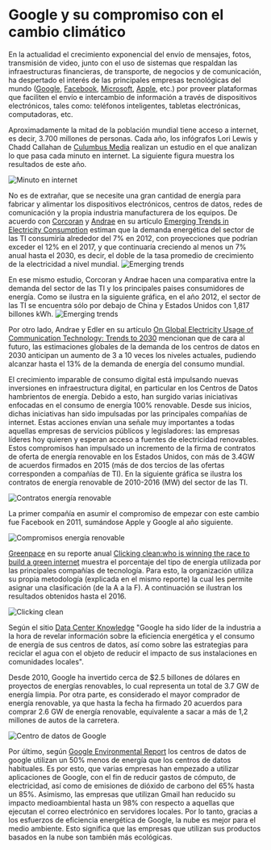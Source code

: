 # Google y su compromiso con el cambio climático
En la actualidad el crecimiento exponencial del envío de mensajes, fotos, transmisión de video, junto con el uso de sistemas que respaldan las infraestructuras financieras, de transporte, de negocios y de comunicación, ha despertado el interés de las principales empresas tecnológicas del mundo ([Google](https://www.google.com), [Facebook](https://www.facebook.com), [Microsoft](https://www.microsoft.com), [Apple](http://www.apple.com), etc.) por proveer plataformas que faciliten el envío e intercambio de información a través de dispositivos electrónicos, tales como: teléfonos inteligentes, tabletas electrónicas, computadoras, etc.

Aproximadamente la mitad de la población mundial tiene acceso a internet, es decir, 3.700 millones de personas. Cada año, los infógrafos Lori Lewis y Chadd Callahan de [Culumbus Media](http://www.cumulus.com/) realizan un estudio en el que analizan lo que pasa cada minuto en internet. La siguiente figura muestra los resultados de este año.

![Minuto en internet](images/minuto.png)

No es de extrañar, que se necesite una gran cantidad de energía para fabricar y alimentar los dispositivos electrónicos, centros de datos, redes de comunicación y la propia industria manufacturera de los equipos. De acuerdo con [Corcoran](https://www.researchgate.net/profile/Peter_Corcoran) y [Andrae](https://www.researchgate.net/profile/Anders_Andrae) en su artículo [Emerging Trends in Electricity Consumption](https://www.researchgate.net/publication/255923829_Emerging_Trends_in_Electricity_Consumption_for_Consumer_ICT) estiman que la demanda energética del sector de las TI consumiría alrededor del 7% en 2012, con  proyecciones que podrían exceder el 12% en el 2017, y que continuaría creciendo al menos un 7% anual hasta el 2030, es decir, el doble de la tasa promedio de crecimiento de la electricidad a nivel mundial. 
![Emerging trends](images/emergingtrends.png)

En ese mismo estudio, Corcoran y Andrae hacen una comparativa entre la demanda del sector de las TI y los principales paises consumidores de energía. Como se ilustra en la siguiente gráfica, en el año 2012, el sector de las TI se encuentra sólo por debajo de China y Estados Unidos con 1,817 billones kWh.
![Emerging trends](images/comparativaTI_countries_2012.png)

Por otro lado, Andrae y Edler en su artículo [On Global Electricity Usage of Communication Technology: Trends to 2030](http://www.mdpi.com/2078-1547/6/1/117) mencionan que de cara al futuro, las estimaciones globales de la demanda de los centros de datos en 2030 anticipan un aumento de 3 a 10 veces los niveles actuales, pudiendo alcanzar hasta el 13% de la demanda de energía del consumo mundial.

El crecimiento imparable de consumo digital está impulsando nuevas inversiones en infraestructura digital, en particular en los Centros de Datos hambrientos de energía. Debido a esto, han surgido varias iniciativas enfocadas en el consumo de energía 100% renovable. Desde sus inicios, dichas iniciativas han sido impulsadas por las principales compañías de internet. Estas acciones envían una señale muy importantes a todas aquellas empresas de servicios públicos y legisladores: las empresas líderes hoy quieren y esperan acceso a fuentes de electricidad renovables. Estos compromisos han impulsado un incremento de la firma de contratos de oferta de energía renovable en los Estados Unidos, con más de 3.4GW de acuerdos firmados en 2015 (más de dos tercios de las ofertas corresponden a compañías de TI). En la siguiente gráfica se ilustra los contratos de energía renovable de 2010-2016 (MW) del sector de las TI.

![Contratos energía renovable](images/contratos.png)

La primer compañía en asumir el compromiso de empezar con este cambio fue Facebook en 2011, sumándose Apple y Google al año siguiente.

![Compromisos energía renovable](images/compromisos.png)

[Greenpace](http://www.greenpeace.org) en su reporte anual [Clicking clean:who is winning the race to build a green internet](http://www.greenpeace.org/international/en/publications/Campaign-reports/Climate-Reports/clicking-clean-2017/) muestra el porcentaje del tipo de energía utilizada por las principales compañías de tecnología. Para esto, la organización utiliza su propia metodología (explicada en el mismo reporte) la cual les permite asignar una clasificación (de la A a la F). A continuación se ilustran los resultados obtenidos hasta el 2016.

![Clicking clean](images/clean.png)

Según el sitio [Data Center Knowledge](http://www.datacenterknowledge.com/archives/2012/01/19/google-our-data-centers-are-good-neighbors/) "Google ha sido líder de la industria a la hora de revelar información sobre la eficiencia energética y el consumo de energía de sus centros de datos, así como sobre las estrategias para reciclar el agua con el objeto de reducir el impacto de sus instalaciones en comunidades locales". 

Desde 2010, Google ha invertido cerca de $2.5 billones de dólares en proyectos de energías renovables, lo cual representa un total de 3.7 GW de energía limpia. Por otra parte, es considerado el mayor comprador de energía renovable, ya que hasta la fecha ha firmado 20 acuerdos para comprar 2.6 GW de energía renovable, equivalente a sacar a más de 1,2 millones de autos de la carretera.

![Centro de datos de Google](images/dataCenter_google.jpeg)

Por último, según [Google Environmental Report](https://environment.google/) los centros de datos de google utilizan un 50% menos de energía que los centros de datos habituales. Es por esto, que varias empresas han empezado a utilizar aplicaciones de Google, con el fin de reducir gastos de cómputo, de electricidad, así como de emisiones de dióxido de carbono del 65% hasta un 85%. Asimismo, las empresas que utilizan Gmail han reducido su impacto medioambiental hasta un 98% con respecto a aquellas que ejecutan el correo electrónico en servidores locales. Por lo tanto, gracias a los esfuerzos de eficiencia energética de Google, la nube es mejor para el medio ambiente. Esto significa que las empresas que utilizan sus productos basados en la nube son también más ecológicas.

